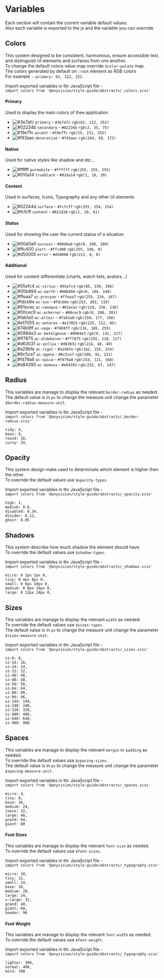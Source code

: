 # Variables 
Each section will contain the current variable default values.
<br/>
Also each variable is exported to the js and the variable you can override.


## Colors
This system designed to be consistent, harmonious, ensure accessible text, and distinguish UI elements and surfaces from one another.
<br/>
To change the default colors value map override `$color-palate` map.
<br/>
The colors generated by default on `:root` element as RGB colors
<br/> 
For example `--primary: 62, 122, 252` .

Import exported variables in thr JavaScript file -
<br/>
`import colors from '@anyvision/style-guide/abstracts/_colors.scss'` 

#### Primary
Used to display the main colors of thee application
- ![#3e7afc](https://placehold.it/15/3e7afc/000000?text=+) `primary` - `#3e7afc` `rgb(62, 122, 252)`
- ![#02234b](https://placehold.it/15/02234b/000000?text=+) `secondary` - `#02234b` `rgb(2, 35, 75)`
- ![#19e7fc](https://placehold.it/15/19e7fc/000000?text=+) `accent` - `#19e7fc` `rgb(25, 231, 252)`
- ![#f43aac](https://placehold.it/15/f43aac/000000?text=+) `decorative` - `#f43aac` `rgb(244, 58, 172)`

#### Native
Used for native styles like shadow and etc...
- ![#ffffff](https://placehold.it/15/ffffff/000000?text=+) `purewhite` - `#ffffff` `rgb(255, 255, 255)`
- ![#010a14](https://placehold.it/15/010a14/000000?text=+) `trueblack` - `#010a14` `rgb(1, 10, 20)`

#### Content
Used in surfaces, Icons, Typography and any other UI elements
- ![#02244d](https://placehold.it/15/fcfcff/000000?text=+) `surface` - `#fcfcff` `rgb(255, 254, 254)`
- ![#fcfcff](https://placehold.it/15/021d3d/000000?text=+) `content` - `#021d3d` `rgb(2, 29, 61)`

#### Status
Used for showing the user the current status of a situation
- ![#00d0a0](https://placehold.it/15/00d0a0/000000?text=+) `success` - `#00d0a0` `rgb(0, 208, 160)`
- ![#ffc400](https://placehold.it/15/ffc400/000000?text=+) `alert` - `#ffc400` `rgb(255, 196, 0)`
- ![#d50000](https://placehold.it/15/d50000/000000?text=+) `error` - `#d50000` `rgb(213, 0, 0)`

#### Additional
Used for content differentiate (charts, watch lists, avatars...)
- ![#55efc4](https://placehold.it/15/55efc4/000000?text=+) `ac-sirius` - `#55efc4` `rgb(85, 239, 196)`
- ![#00b894](https://placehold.it/15/00b894/000000?text=+) `ac-earth` - `#00b894` `rgb(0, 184, 148)`
- ![#ffeaa7](https://placehold.it/15/ffeaa7/000000?text=+) `ac-procyon` - `#ffeaa7` `rgb(255, 234, 167)`
- ![#fdcb6e](https://placehold.it/15/fdcb6e/000000?text=+) `ac-sun` - `#fdcb6e` `rgb(253, 203, 110)`
- ![#81ecec](https://placehold.it/15/81ecec/000000?text=+) `ac-canopus` - `#81ecec` `rgb(129, 236, 236)`
- ![#00cec9](https://placehold.it/15/00cec9/000000?text=+) `ac-achernar` - `#00cec9` `rgb(0, 206, 201)`
- ![#fab1a0](https://placehold.it/15/fab1a0/000000?text=+) `ac-altair` - `#fab1a0` `rgb(250, 177, 160)`
- ![#e17055](https://placehold.it/15/e17055/000000?text=+) `ac-antares` - `#e17055` `rgb(225, 112, 85)`
- ![#74b9ff](https://placehold.it/15/74b9ff/000000?text=+) `ac-vega` - `#74b9ff` `rgb(116, 185, 255)`
- ![#0984e3](https://placehold.it/15/0984e3/000000?text=+) `ac-betelgeuse` - `#0984e3` `rgb(9, 132, 227)`
- ![#ff7675](https://placehold.it/15/ff7675/000000?text=+) `ac-aldebaran` - `#ff7675` `rgb(255, 118, 117)`
- ![#d63031](https://placehold.it/15/d63031/000000?text=+) `ac-pollux` - `#d63031` `rgb(214, 48, 49)`
- ![#a29bfe](https://placehold.it/15/a29bfe/000000?text=+) `ac-rigel` - `#a29bfe` `rgb(162, 155, 254)`
- ![#6c5ce7](https://placehold.it/15/6c5ce7/000000?text=+) `ac-agena` - `#6c5ce7` `rgb(108, 92, 231)`
- ![#fd79a8](https://placehold.it/15/fd79a8/000000?text=+) `ac-spica` - `#fd79a8` `rgb(253, 121, 168)`
- ![#e84393](https://placehold.it/15/e84393/000000?text=+) `ac-mimosa` - `#e84393` `rgb(232, 67, 147)`

## Radius
This variables are manage to display the relevant `border-radius` as needed.
<br/>
The default value is in `px` to change the measure unit change the parameter `$border-radius-measure-unit`.
<br/>

Import exported variables in thr JavaScript file -
<br/>
`import colors from '@anyvision/style-guide/abstracts/_border-radius.scss'` 

```
tidy: 4,
base: 8,
round: 16,
curvy: 24,
```

## Opacity
This system design make used to determinate which element is higher then the other.
<br/>
To override the default values use `$opacity-types`.
<br/>

Import exported variables in thr JavaScript file -
<br/>
`import colors from '@anyvision/style-guide/abstracts/_opacity.scss'` 

```
high: 1,
medium: 0.6,
disabled: 0.34,
divider: 0.12,
ghost: 0.05
```  

## Shadows
This system describe how much shadow the element should have.
<br/>
To override the default values use `$shadow-types`.
<br/>

Import exported variables in thr JavaScript file -
<br/>
`import colors from '@anyvision/style-guide/abstracts/_shadows.scss'` 

```
micro: 0 1px 2px 0,
tiny: 0 4px 8px 0,
small: 0 6px 10px 0,
medium: 0 8px 16px 0,
large: 0 12px 24px 0,
```

## Sizes
This variables are manage to display the relevant `width` as needed.
<br/>
To override the default values use `$sizes-types`.
<br/>
The default value is in `px` to change the measure unit change the parameter `$sizes-measure-unit`.
<br/>

Import exported variables in thr JavaScript file -
<br/>
`import colors from '@anyvision/style-guide/abstracts/_sizes.scss'` 

```
sz-8: 8,
sz-16: 16,
sz-24: 24,
sz-32: 32,
sz-40: 40,
sz-48: 48,
sz-56: 56,
sz-64: 64,
sz-80: 80,
sz-96: 96,
sz-144: 144,
sz-240: 240,
sz-320: 320,
sz-480: 480,
sz-640: 640,
sz-960: 960
```  

## Spaces
This variables are manage to display the relevant `margin` or `padding` as needed.
<br/>
To override the default values use `$spacing-sizes`.
<br/>
The default value is in `px` to change the measure unit change the parameter `$spacing-measure-unit`.
<br/>

Import exported variables in thr JavaScript file -
<br/>
`import colors from '@anyvision/style-guide/abstracts/_spaces.scss'` 

```
micro: 4,
tiny: 8,
base: 16,
medium: 24,
loose: 32,
large: 48,
grand: 64,
giant: 80
```

#### Font Sizes
This variables are manage to display the relevant `font-size` as needed.
<br/>
To override the default values use `$font-sizes`.
<br/>

Import exported variables in thr JavaScript file -
<br/>
`import colors from '@anyvision/style-guide/abstracts/_typography.scss'` 

```
micro: 10,
tiny: 12,
small: 14,
base: 16,
medium: 20,
large: 24,
x-large: 32,
grand: 48,
giant: 60,
header: 96
```

#### Font Weight
This variables are manage to display the relevant `font-width` as needed.
<br/>
To override the default values use `$font-weight`.
<br/>

Import exported variables in thr JavaScript file -
<br/>
`import colors from '@anyvision/style-guide/abstracts/_typography.scss'` 

```
lighter: 300,
normal: 400,
bold: 700
```  

